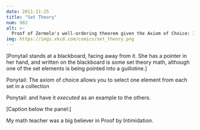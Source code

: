 ```yaml
---
date: 2011-11-25
title: "Set Theory"
num: 982
alt: >-
  Proof of Zermelo's well-ordering theorem given the Axiom of Choice: 1: Take S to be any set. 2: When I reach step three, if S hasn't managed to find a well-ordering relation for itself, I'll feed it into this wood chipper. 3: Hey, look, S is well-ordered.
img: https://imgs.xkcd.com/comics/set_theory.png
---
```

[Ponytail stands at a blackboard, facing away from it. She has a pointer in her hand, and written on the blackboard is some set theory math, although one of the set elements is being pointed into a guillotine.]

Ponytail: The axiom of choice allows you to select one element from each set in a collection

Ponytail: and have it *executed* as an example to the others.

[Caption below the panel:]

My math teacher was a big believer in Proof by Intimidation.